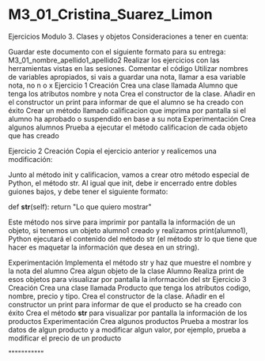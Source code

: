 # M3_01_Cristina_Suarez_Limon
Ejercicios Modulo 3. Clases y objetos
Consideraciones a tener en cuenta:

Guardar este documento con el siguiente formato para su entrega: M3_01_nombre_apellido1_apellido2
Realizar los ejercicios con las herramientas vistas en las sesiones.
Comentar el código
Utilizar nombres de variables apropiados, si vais a guardar una nota, llamar a esa variable nota, no n o x
Ejercicio 1
Creación
Crea una clase llamada Alumno que tenga los atributos nombre y nota
Crea el constructor de la clase. Añadir en el constructor un print para informar de que el alumno se ha creado con éxito
Crear un método llamado calificacion que imprima por pantalla si el alumno ha aprobado o suspendido en base a su nota
Experimentación
Crea algunos alumnos
Prueba a ejecutar el método calificacion de cada objeto que has creado

Ejercicio 2
Creación
Copia el ejercicio anterior y realicemos una modificación:

Junto al método init y calificacion, vamos a crear otro método especial de Python, el método str. Al igual que init, debe ir encerrado entre dobles guiones bajos, y debe tener el siguiente formato:

def __str__(self): return "Lo que quiero mostrar"

Este método nos sirve para imprimir por pantalla la información de un objeto, si tenemos un objeto alumno1 creado y realizamos print(alumno1), Python ejecutará el contenido del método str (el método str lo que tiene que hacer es maquetar la información que desea en un string).

Experimentación
Implementa el método str y haz que muestre el nombre y la nota del alumno
Crea algun objeto de la clase Alumno
Realiza print de esos objetos para visualizar por pantalla la información del str
Ejercicio 3
Creación
Crea una clase llamada Producto que tenga los atributos codigo, nombre, precio y tipo.
Crea el constructor de la clase. Añadir en el constructor un print para informar de que el producto se ha creado con éxito
Crea el método __str__ para visualizar por pantalla la información de los productos
Experimentación
Crea algunos productos
Prueba a mostrar los datos de algun producto y a modificar algun valor, por ejemplo, prueba a modificar el precio de un producto

"""""""""""